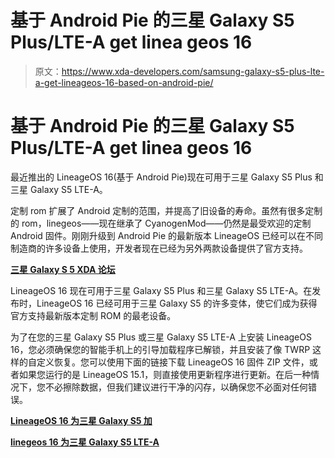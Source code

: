 # 基于 Android Pie 的三星 Galaxy S5 Plus/LTE-A get linea geos 16

> 原文：<https://www.xda-developers.com/samsung-galaxy-s5-plus-lte-a-get-lineageos-16-based-on-android-pie/>

# 基于 Android Pie 的三星 Galaxy S5 Plus/LTE-A get linea geos 16

最近推出的 LineageOS 16(基于 Android Pie)现在可用于三星 Galaxy S5 Plus 和三星 Galaxy S5 LTE-A。

定制 rom 扩展了 Android 定制的范围，并提高了旧设备的寿命。虽然有很多定制的 rom，linegeos——现在继承了 CyanogenMod——仍然是最受欢迎的定制 Android 固件。刚刚升级到 Android Pie 的最新版本 LineageOS 已经可以在不同制造商的许多设备上使用，开发者现在已经为另外两款设备提供了官方支持。

[**三星 Galaxy S 5 XDA 论坛**](https://forum.xda-developers.com/galaxy-s5/general)

LineageOS 16 现在可用于三星 Galaxy S5 Plus 和三星 Galaxy S5 LTE-A。在发布时，LineageOS 16 已经可用于三星 Galaxy S5 的许多变体，使它们成为获得官方支持最新版本定制 ROM 的最老设备。

为了在您的三星 Galaxy S5 Plus 或三星 Galaxy S5 LTE-A 上安装 LineageOS 16，您必须确保您的智能手机上的引导加载程序已解锁，并且安装了像 TWRP 这样的自定义恢复。您可以使用下面的链接下载 LineageOS 16 固件 ZIP 文件，或者如果您运行的是 LineageOS 15.1，则直接使用更新程序进行更新。在后一种情况下，您不必擦除数据，但我们建议进行干净的闪存，以确保您不必面对任何错误。

[**LineageOS 16 为三星 Galaxy S5 加**](https://download.lineageos.org/kccat6)

[**linegeos 16 为三星 Galaxy S5 LTE-A**](https://download.lineageos.org/lentislte)